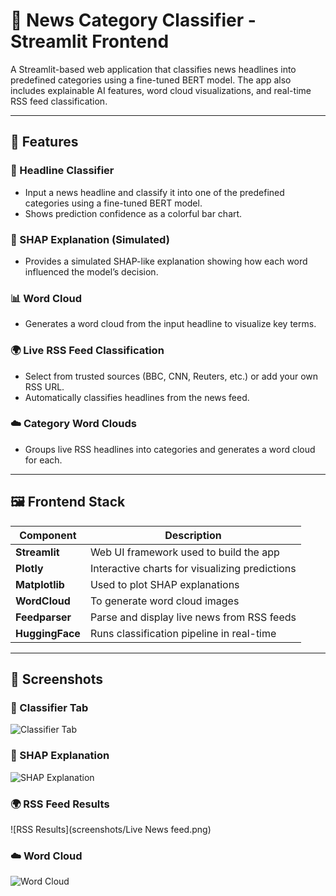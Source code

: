 # 📰 News Category Classifier - Streamlit Frontend

A Streamlit-based web application that classifies news headlines into predefined categories using a fine-tuned BERT model. The app also includes explainable AI features, word cloud visualizations, and real-time RSS feed classification.

---

## 🚀 Features

### 🧪 Headline Classifier
- Input a news headline and classify it into one of the predefined categories using a fine-tuned BERT model.
- Shows prediction confidence as a colorful bar chart.
  
### 🧠 SHAP Explanation (Simulated)
- Provides a simulated SHAP-like explanation showing how each word influenced the model’s decision.
  
### 📊 Word Cloud
- Generates a word cloud from the input headline to visualize key terms.

### 🌍 Live RSS Feed Classification
- Select from trusted sources (BBC, CNN, Reuters, etc.) or add your own RSS URL.
- Automatically classifies headlines from the news feed.

### ☁️ Category Word Clouds
- Groups live RSS headlines into categories and generates a word cloud for each.

---

## 🖼️ Frontend Stack

| Component       | Description                                  |
|----------------|----------------------------------------------|
| **Streamlit**   | Web UI framework used to build the app       |
| **Plotly**      | Interactive charts for visualizing predictions |
| **Matplotlib**  | Used to plot SHAP explanations               |
| **WordCloud**   | To generate word cloud images                |
| **Feedparser**  | Parse and display live news from RSS feeds   |
| **HuggingFace** | Runs classification pipeline in real-time    |

---
## 📸 Screenshots

### 🧪 Classifier Tab
![Classifier Tab](screenshots/News.png)

### 🧠 SHAP Explanation
![SHAP Explanation](screenshots/shap_explanation.png)

### 🌍 RSS Feed Results
![RSS Results](screenshots/Live News feed.png)

### ☁️ Word Cloud
![Word Cloud](screenshots/wordcloud.png)


